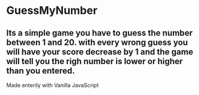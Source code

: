 # GuessMyNumber

Its a simple game you have to guess the number between 1 and 20. with every wrong guess you will have your score decrease by 1 and the game will tell you the righ number is lower or higher than you entered.
-----------------------------------------------
Made enterily with Vanilla JavaScript
